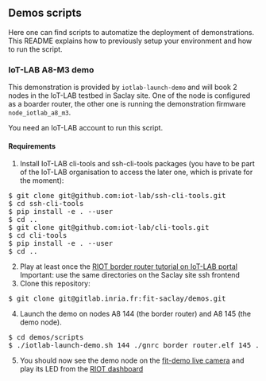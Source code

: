 ## Demos scripts

Here one can find scripts to automatize the deployment of demonstrations. This
README explains how to previously setup your environment and how to run the
script.

### IoT-LAB A8-M3 demo

This demonstration is provided by `iotlab-launch-demo` and will book 2 nodes in
the IoT-LAB testbed in Saclay site. One of the node is configured as a boarder
router, the other one is running the demonstration firmware `node_iotlab_a8_m3`.

You need an IoT-LAB account to run this script.

#### Requirements

1. Install IoT-LAB cli-tools and ssh-cli-tools packages (you have to be part of
   the IoT-LAB organisation to access the later one, which is private for the
   moment):
<pre>
$ git clone git@github.com:iot-lab/ssh-cli-tools.git
$ cd ssh-cli-tools
$ pip install -e . --user
$ cd ..
$ git clone git@github.com:iot-lab/cli-tools.git
$ cd cli-tools
$ pip install -e . --user
$ cd ..
</pre>
2. Play at least once the [RIOT border router tutorial on IoT-LAB
   portal](https://www.iot-lab.info/tutorials/riot-public-ipv66lowpan-network-with-a8-m3-nodes/)
   Important: use the same directories on the Saclay site ssh frontend
3. Clone this repository:
<pre>
$ git clone git@gitlab.inria.fr:fit-saclay/demos.git
</pre>
4. Launch the demo on nodes A8 144 (the border router) and A8 145 (the demo
   node).
<pre>
$ cd demos/scripts
$ ./iotlab-launch-demo.sh 144 ./gnrc_border_router.elf 145 ./dashboard_riot_a8_m3.elf
</pre>
5. You should now see the demo node on the [fit-demo live
   camera](demo-fit.saclay.inria.fr) and play its LED from the [RIOT
   dashboard](fit-demo.saclay.inria.fr/dashboard)

